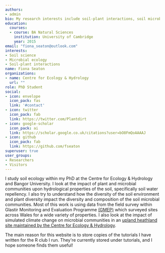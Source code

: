 ```yaml
---
authors:
- admin
bio: My research interests include soil-plant interactions, soil microbial ecology and statistical methods in ecology and soil science.
education:
  courses:
  - course: BA Natural Sciences
    institution: University of Cambridge
    year: 2015
email: "fiona_seaton@outlook.com"
interests:
- Soil science
- Microbial ecology
- Soil-plant interactions
name: Fiona Seaton
organizations:
- name: Centre for Ecology & Hydrology
  url: ""
role: PhD Student
social:
- icon: envelope
  icon_pack: fas
  link: '#contact'
- icon: twitter
  icon_pack: fab
  link: https://twitter.com/Plantdirt
- icon: google-scholar
  icon_pack: ai
  link: https://scholar.google.co.uk/citations?user=bO8FmQoAAAAJ
- icon: github
  icon_pack: fab
  link: https://github.com/fseaton
superuser: true
user_groups:
- Researchers
- Visitors
---
```


I study soil ecology within my PhD at the Centre for Ecology & Hydrology and Bangor University. I look at the impact of plant and microbial communities upon hydrological properties of the soil, specifically soil water repellency. I also try to understand how the diversity of the soil environment and plant diversity impact the diversity and composition of the soil microbial communities. Most of this work is using data from the field survey within Glastir Monitoring and Evaluation Programme [(GMEP)](https://gmep.wales/) which surveyed sites across Wales for a wide variety of properties. I also look at the impact of simulated climate change on microbial communities in an [upland heathland site maintained by the Centre for Ecology & Hydrology](https://www.ceh.ac.uk/our-science/monitoring-site/experimental-sites-uplands-monitoring-and-soil-research).

The main reason for this website is to store copies of the tutorials I have written for the R club I run. They're currently stored under tutorials, and I hope someone finds them useful!

